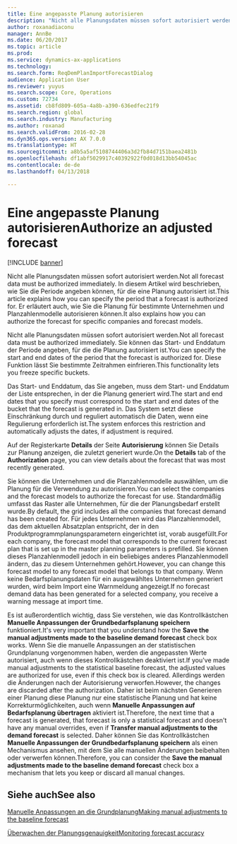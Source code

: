 ```yaml
---
title: Eine angepasste Planung autorisieren
description: "Nicht alle Planungsdaten müssen sofort autorisiert werden. In diesem Artikel wird beschrieben, wie Sie die Periode angeben können, für die eine Planung autorisiert ist. Er erläutert auch, wie Sie die Planung für bestimmte Unternehmen und Planzahlenmodelle autorisieren können."
author: roxanadiaconu
manager: AnnBe
ms.date: 06/20/2017
ms.topic: article
ms.prod: 
ms.service: dynamics-ax-applications
ms.technology: 
ms.search.form: ReqDemPlanImportForecastDialog
audience: Application User
ms.reviewer: yuyus
ms.search.scope: Core, Operations
ms.custom: 72734
ms.assetid: cb8fd809-605a-4a8b-a390-636edfec21f9
ms.search.region: global
ms.search.industry: Manufacturing
ms.author: roxanad
ms.search.validFrom: 2016-02-28
ms.dyn365.ops.version: AX 7.0.0
ms.translationtype: HT
ms.sourcegitcommit: a8b5a5af5108744406a3d2fb84d7151baea2481b
ms.openlocfilehash: df1abf5029917c40392922f0d018d13bb54045ac
ms.contentlocale: de-de
ms.lasthandoff: 04/13/2018

---
```


# <a name="authorize-an-adjusted-forecast"></a><span data-ttu-id="867e7-105">Eine angepasste Planung autorisieren</span><span class="sxs-lookup"><span data-stu-id="867e7-105">Authorize an adjusted forecast</span></span>

[!INCLUDE [banner](../includes/banner.md)]

<span data-ttu-id="867e7-106">Nicht alle Planungsdaten müssen sofort autorisiert werden.</span><span class="sxs-lookup"><span data-stu-id="867e7-106">Not all forecast data must be authorized immediately.</span></span> <span data-ttu-id="867e7-107">In diesem Artikel wird beschrieben, wie Sie die Periode angeben können, für die eine Planung autorisiert ist.</span><span class="sxs-lookup"><span data-stu-id="867e7-107">This article explains how you can specify the period that a forecast is authorized for.</span></span> <span data-ttu-id="867e7-108">Er erläutert auch, wie Sie die Planung für bestimmte Unternehmen und Planzahlenmodelle autorisieren können.</span><span class="sxs-lookup"><span data-stu-id="867e7-108">It also explains how you can authorize the forecast for specific companies and forecast models.</span></span>

<span data-ttu-id="867e7-109">Nicht alle Planungsdaten müssen sofort autorisiert werden.</span><span class="sxs-lookup"><span data-stu-id="867e7-109">Not all forecast data must be authorized immediately.</span></span> <span data-ttu-id="867e7-110">Sie können das Start- und Enddatum der Periode angeben, für die die Planung autorisiert ist.</span><span class="sxs-lookup"><span data-stu-id="867e7-110">You can specify the start and end dates of the period that the forecast is authorized for.</span></span> <span data-ttu-id="867e7-111">Diese Funktion lässt Sie bestimmte Zeitrahmen einfrieren.</span><span class="sxs-lookup"><span data-stu-id="867e7-111">This functionality lets you freeze specific buckets.</span></span> 

<span data-ttu-id="867e7-112">Das Start- und Enddatum, das Sie angeben, muss dem Start- und Enddatum der Liste entsprechen, in der die Planung generiert wird.</span><span class="sxs-lookup"><span data-stu-id="867e7-112">The start and end dates that you specify must correspond to the start and end dates of the bucket that the forecast is generated in.</span></span> <span data-ttu-id="867e7-113">Das System setzt diese Einschränkung durch und reguliert automatisch die Daten, wenn eine Regulierung erforderlich ist.</span><span class="sxs-lookup"><span data-stu-id="867e7-113">The system enforces this restriction and automatically adjusts the dates, if adjustment is required.</span></span> 

<span data-ttu-id="867e7-114">Auf der Registerkarte **Details** der Seite **Autorisierung** können Sie Details zur Planung anzeigen, die zuletzt generiert wurde.</span><span class="sxs-lookup"><span data-stu-id="867e7-114">On the **Details** tab of the **Authorization** page, you can view details about the forecast that was most recently generated.</span></span> 

<span data-ttu-id="867e7-115">Sie können die Unternehmen und die Planzahlenmodelle auswählen, um die Planung für die Verwendung zu autorisieren.</span><span class="sxs-lookup"><span data-stu-id="867e7-115">You can select the companies and the forecast models to authorize the forecast for use.</span></span> <span data-ttu-id="867e7-116">Standardmäßig umfasst das Raster alle Unternehmen, für die der Planungsbedarf erstellt wurde.</span><span class="sxs-lookup"><span data-stu-id="867e7-116">By default, the grid includes all the companies that forecast demand has been created for.</span></span> <span data-ttu-id="867e7-117">Für jedes Unternehmen wird das Planzahlenmodell, das dem aktuellen Absatzplan entspricht, der in den Produktprogrammplanungsparametern eingerichtet ist, vorab ausgefüllt.</span><span class="sxs-lookup"><span data-stu-id="867e7-117">For each company, the forecast model that corresponds to the current forecast plan that is set up in the master planning parameters is prefilled.</span></span> <span data-ttu-id="867e7-118">Sie können dieses Planzahlenmodell jedoch in ein beliebiges anderes Planzahlenmodell ändern, das zu diesem Unternehmen gehört.</span><span class="sxs-lookup"><span data-stu-id="867e7-118">However, you can change this forecast model to any forecast model that belongs to that company.</span></span> <span data-ttu-id="867e7-119">Wenn keine Bedarfsplanungsdaten für ein ausgewähltes Unternehmen generiert wurden, wird beim Import eine Warnmeldung angezeigt.</span><span class="sxs-lookup"><span data-stu-id="867e7-119">If no forecast demand data has been generated for a selected company, you receive a warning message at import time.</span></span> 

<span data-ttu-id="867e7-120">Es ist außerordentlich wichtig, dass Sie verstehen, wie das Kontrollkästchen **Manuelle Anpassungen der Grundbedarfsplanung speichern** funktioniert.</span><span class="sxs-lookup"><span data-stu-id="867e7-120">It's very important that you understand how the **Save the manual adjustments made to the baseline demand forecast** check box works.</span></span> <span data-ttu-id="867e7-121">Wenn Sie die manuelle Anpassungen an der statistischen Grundplanung vorgenommen haben, werden die angepassten Werte autorisiert, auch wenn dieses Kontrollkästchen deaktiviert ist.</span><span class="sxs-lookup"><span data-stu-id="867e7-121">If you've made manual adjustments to the statistical baseline forecast, the adjusted values are authorized for use, even if this check box is cleared.</span></span> <span data-ttu-id="867e7-122">Allerdings werden die Änderungen nach der Autorisierung verworfen.</span><span class="sxs-lookup"><span data-stu-id="867e7-122">However, the changes are discarded after the authorization.</span></span> <span data-ttu-id="867e7-123">Daher ist beim nächsten Generieren einer Planung diese Planung nur eine statistische Planung und hat keine Korrekturmöglichkeiten, auch wenn **Manuelle Anpassungen auf Bedarfsplanung übertragen** aktiviert ist.</span><span class="sxs-lookup"><span data-stu-id="867e7-123">Therefore, the next time that a forecast is generated, that forecast is only a statistical forecast and doesn't have any manual overrides, even if **Transfer manual adjustments to the demand forecast** is selected.</span></span> <span data-ttu-id="867e7-124">Daher können Sie das Kontrollkästchen **Manuelle Anpassungen der Grundbedarfsplanung speichern** als einen Mechanismus ansehen, mit dem Sie alle manuellen Änderungen beibehalten oder verwerfen können.</span><span class="sxs-lookup"><span data-stu-id="867e7-124">Therefore, you can consider the **Save the manual adjustments made to the baseline demand forecast** check box a mechanism that lets you keep or discard all manual changes.</span></span>

<a name="see-also"></a><span data-ttu-id="867e7-125">Siehe auch</span><span class="sxs-lookup"><span data-stu-id="867e7-125">See also</span></span>
--------

[<span data-ttu-id="867e7-126">Manuelle Anpassungen an die Grundplanung</span><span class="sxs-lookup"><span data-stu-id="867e7-126">Making manual adjustments to the baseline forecast</span></span>](manual-adjustments-baseline-forecast.md)

[<span data-ttu-id="867e7-127">Überwachen der Planungsgenauigkeit</span><span class="sxs-lookup"><span data-stu-id="867e7-127">Monitoring forecast accuracy</span></span>](monitor-forecast-accuracy.md)




